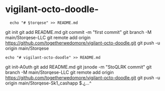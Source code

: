 # vigilant-octo-doodle-



      echo "# §torqese" >> README.md
git init
git add README.md
git commit -m "first commit"
git branch -M main/Storqese-LLC
git remote add origin https://github.com/togetherwedomore/vigilant-octo-doodle.git
git push -u origin main/Storqese
    


    echo "# vigilant-octo-doodle" >> README.md
git init-A0uth
git add README.md
git jsnode -m "StoQLRK commit"
git branch -M main/Storqese-LLC
git remote add origin https://github.com/togetherwedomore/vigilant-octo-doodle.git
git push -u origin main/Storqese-Sk1_cashapp $.¿...^
